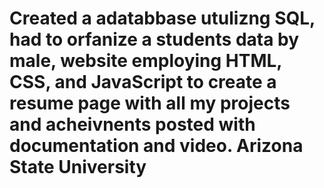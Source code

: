 # Created a adatabbase utulizng SQL, had to orfanize a students data by male, website employing HTML, CSS, and JavaScript  to create a resume page with all my projects and acheivnents posted with documentation and video. Arizona State University
